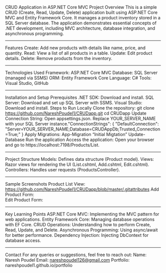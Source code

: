 CRUD Application in ASP.NET Core MVC
Project Overview
This is a simple CRUD (Create, Read, Update, Delete) application built using ASP.NET Core MVC and Entity Framework Core. It manages a product inventory stored in a SQL Server database. The application demonstrates essential concepts of .NET development, including MVC architecture, database integration, and asynchronous programming.
________________________________________
Features
Create: Add new products with details like name, price, and quantity.
Read: View a list of all products in a table.
Update: Edit product details.
Delete: Remove products from the inventory.
________________________________________
Technologies Used
Framework: ASP.NET Core MVC
Database: SQL Server (managed via SSMS)
ORM: Entity Framework Core
Language: C#
Tools: Visual Studio, GitHub
________________________________________
Installation and Setup
Prerequisites
.NET SDK: Download and install.
SQL Server: Download and set up SQL Server with SSMS.
Visual Studio: Download and install.
Steps to Run Locally
Clone the repository:
git clone https://github.com/NareshPoudel1/CRUDapp.git
cd CRUDapp
Update Connection String:
Open appsettings.json.
Replace YOUR_SERVER_NAME with your SQL Server instance."ConnectionStrings": {
    "DefaultConnection": "Server=YOUR_SERVER_NAME;Database=CRUDAppDb;Trusted_Connection=True;"
}
Apply Migrations:
App-Migration “Initial Migtation”
Update-Database
Run the application
Access the application: Open your browser and go to https://localhost:7198/Products/List.
________________________________________
Project Structure
Models: Defines data structure (Product model).
Views: Razor views for rendering the UI (List.cshtml, Add.cshtml, Edit.cshtml).
Controllers: Handles user requests (ProductsController).
________________________________________
Sample Screenshots
Product List View:  https://github.com/NareshPoudel1/CRUDapp/blob/master/.gitattributes
Add Product Form:  
Edit Product Form: 
________________________________________
Key Learning Points
ASP.NET Core MVC: Implementing the MVC pattern for web applications.
Entity Framework Core: Managing database operations with EF Core.
CRUD Operations: Understanding how to perform Create, Read, Update, and Delete.
Asynchronous Programming: Using async/await for better performance.
Dependency Injection: Injecting DbContext for database access.
________________________________________
Contact
For any queries or suggestions, feel free to reach out:
Name: Naresh Poudel
Email: nareshpoudel126@gmail.com
Portfolio: nareshpoudel1.github.io/portfolio

